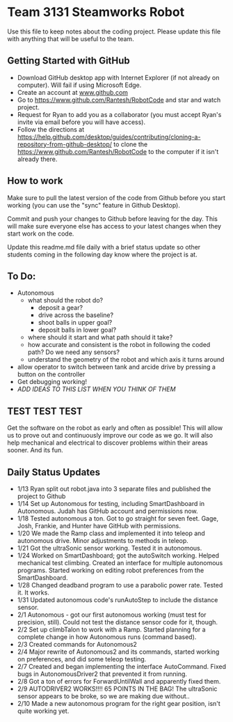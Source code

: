 # Team 3131 Steamworks Robot

Use this file to keep notes about the coding project. Please update this file with anything that will be useful to the team.

## Getting Started with GitHub

* Download GitHub desktop app with Internet Explorer (if not already on computer).  Will fail if using Microsoft Edge.
* Create an account at www.github.com
* Go to https://www.github.com/Rantesh/RobotCode and star and watch project.
* Request for Ryan to add you as a collaborator (you must accept Ryan's invite via email before you will have access).
* Follow the directions at https://help.github.com/desktop/guides/contributing/cloning-a-repository-from-github-desktop/ to clone the https://www.github.com/Rantesh/RobotCode to the computer if it isn't already there.


## How to work

Make sure to pull the latest version of the code from Github before you start working (you can use the "sync" feature in Github Desktop). 

Commit and push your changes to Github before leaving for the day. This will make sure everyone else has access to your latest changes when they start work on the code.

Update this readme.md file daily with a brief status update so other students coming in the following day know where the project is at.


## To Do:
* Autonomous
   * what should the robot do?
      * deposit a gear?
      * drive across the baseline?
      * shoot balls in upper goal?
      * deposit balls in lower goal?
   * where should it start and what path should it take?
   * how accurate and consistent is the robot in following the coded path? Do we need any sensors? 
   * understand the geometry of the robot and which axis it turns around
* allow operator to switch between tank and arcide drive by pressing a button on the controller
* Get debugging working!
* *ADD IDEAS TO THIS LIST WHEN YOU THINK OF THEM*

## TEST TEST TEST

Get the software on the robot as early and often as possible! This will allow us to prove out and continuously improve our code as we go. It will also help mechanical and electrical to discover problems within their areas sooner. And its fun.

## Daily Status Updates
* 1/13 Ryan split out robot.java into 3 separate files and published the project to Github
* 1/14 Set up Autonomous for testing, including SmartDashboard in Autonomous.  Judah has GitHub account and permissions now.
* 1/18 Tested autonomous a ton.  Got to go straight for seven feet.  Gage, Josh, Frankie, and Hunter have GitHub with permissions.
* 1/20 We made the Ramp class and implemented it into teleop and autonomous drive. Minor adjustments to methods in teleop.
* 1/21 Got the ultraSonic sensor working.  Tested it in autonomous.
* 1/24 Worked on SmartDashboard; got the autoSwitch working.  Helped mechanical test climbing.  Created an interface for multiple autonomous programs.  Started working on editing robot preferences from the SmartDashboard.  
* 1/28 Changed deadband program to use a parabolic power rate.  Tested it.  It works.
* 1/31 Updated autonomous code's runAutoStep to include the distance sensor. 
* 2/1 Autonomous - got our first autonomous working (must test for precision, still). Could not test the distance sensor code for it, though.
* 2/2 Set up climbTalon to work with a Ramp.  Started planning for a complete change in how Autonomous runs (command based).
* 2/3 Created commands for Autonomous2
* 2/4 Major rewrite of Autonomous2 and its commands, started working on preferences, and did some teleop testing.
* 2/7 Created and began implementing the interface AutoCommand.  Fixed bugs in AutonomousDriver2 that prevented it from running.
* 2/8 Got a ton of errors for ForwardUntilWall and apparently fixed them.
* 2/9 AUTODRIVER2 WORKS!!!!  65 POINTS IN THE BAG! The ultraSonic sensor appears to be broke, so we are making due without..
* 2/10 Made a new autonomous program for the right gear position, isn't quite working yet.